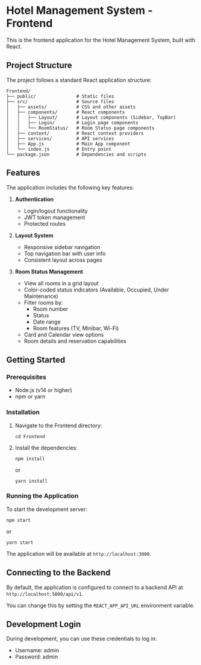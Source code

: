 # Hotel Management System - Frontend

This is the frontend application for the Hotel Management System, built with React.

## Project Structure

The project follows a standard React application structure:

```
Frontend/
├── public/               # Static files
├── src/                  # Source files
│   ├── assets/           # CSS and other assets
│   ├── components/       # React components
│   │   ├── Layout/       # Layout components (Sidebar, TopBar)
│   │   ├── Login/        # Login page components
│   │   └── RoomStatus/   # Room Status page components
│   ├── context/          # React context providers
│   ├── services/         # API services
│   ├── App.js            # Main App component
│   └── index.js          # Entry point
└── package.json          # Dependencies and scripts
```

## Features

The application includes the following key features:

1. **Authentication**
   - Login/logout functionality
   - JWT token management
   - Protected routes

2. **Layout System**
   - Responsive sidebar navigation
   - Top navigation bar with user info
   - Consistent layout across pages

3. **Room Status Management**
   - View all rooms in a grid layout
   - Color-coded status indicators (Available, Occupied, Under Maintenance)
   - Filter rooms by:
     - Room number
     - Status
     - Date range
     - Room features (TV, Minibar, Wi-Fi)
   - Card and Calendar view options
   - Room details and reservation capabilities

## Getting Started

### Prerequisites

- Node.js (v14 or higher)
- npm or yarn

### Installation

1. Navigate to the Frontend directory:
   ```
   cd Frontend
   ```

2. Install the dependencies:
   ```
   npm install
   ```
   or
   ```
   yarn install
   ```

### Running the Application

To start the development server:

```
npm start
```
or
```
yarn start
```

The application will be available at `http://localhost:3000`.

## Connecting to the Backend

By default, the application is configured to connect to a backend API at `http://localhost:5000/api/v1`.

You can change this by setting the `REACT_APP_API_URL` environment variable.

## Development Login

During development, you can use these credentials to log in:
- Username: admin
- Password: admin 
